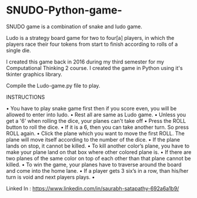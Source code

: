 # SNUDO-Python-game-
SNUDO game is a combination of snake and ludo game.

Ludo is a strategy board game for two to four[a] players, in which the players race their four tokens from start to finish according to rolls of a single die.

I created this game back in 2016 during my third semester for my Computational Thinking 2 course. I created the game in Python using it's tkinter graphics library.

Compile the Ludo-game.py file to play.

INSTRUCTIONS

•	You have to play snake game first then if you score even, you will be allowed to enter into ludo.
•	Rest all are same as Ludo game.
•	Unless you get a '6' when rolling the dice, your planes can't take off
•	Press the ROLL button to roll the dice.
•	If it is a 6, then you can take another turn. So press ROLL again.
•	Click the plane which you want to move the first ROLL. The plane will move itself according to the number of the dice.
•	If the plane lands on stop, it cannot be killed.
•	To kill another color’s plane, you have to make your plane land on that box where other colored plane is.
•	If there are two planes of the same color on top of each other than that plane cannot be killed.
•	To win the game, your planes have to traverse around the board and come into the home lane.
•	If a player gets 3 six’s in a row, than his/her turn is void and next players plays.
•	

Linked In : https://www.linkedin.com/in/saurabh-satapathy-692a6a1b9/
